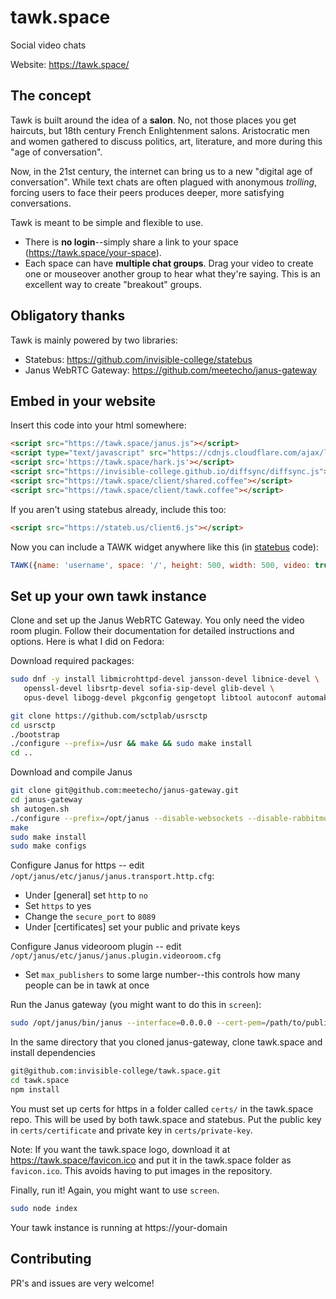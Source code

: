 # tawk.space
Social video chats

Website: https://tawk.space/

## The concept

Tawk is built around the idea of a **salon**. No, not those places you get haircuts, but 18th century French Enlightenment salons. Aristocratic men and women gathered to discuss politics, art, literature, and more during this "age of conversation".

Now, in the 21st century, the internet can bring us to a new "digital age of conversation". While text chats are often plagued with anonymous *trolling*, forcing users to face their peers produces deeper, more satisfying conversations.

Tawk is meant to be simple and flexible to use.
* There is **no login**--simply share a link to your space (https://tawk.space/your-space).
* Each space can have **multiple chat groups**. Drag your video to create one or mouseover another group to hear what they're saying. This is an excellent way to create "breakout" groups.

## Obligatory thanks
Tawk is mainly powered by two libraries:

* Statebus: https://github.com/invisible-college/statebus
* Janus WebRTC Gateway: https://github.com/meetecho/janus-gateway

## Embed in your website

Insert this code into your html somewhere:

```html
<script src="https://tawk.space/janus.js"></script>
<script type="text/javascript" src="https://cdnjs.cloudflare.com/ajax/libs/webrtc-adapter/5.0.4/adapter.min.js" ></script>
<script src='https://tawk.space/hark.js'></script>
<script src="https://invisible-college.github.io/diffsync/diffsync.js"></script>
<script src="https://tawk.space/client/shared.coffee"></script>
<script src="https://tawk.space/client/tawk.coffee"></script>
```

If you aren't using statebus already, include this too:
```html
<script src="https://stateb.us/client6.js"></script>
```

Now you can include a TAWK widget anywhere like this (in [statebus](https://wiki.invisible.college/statebus) code):
```javascript
TAWK({name: 'username', space: '/', height: 500, width: 500, video: true, audio: true})
```

## Set up your own tawk instance
Clone and set up the Janus WebRTC Gateway. You only need the video room plugin. Follow their documentation for detailed instructions and options. Here is what I did on Fedora:

Download required packages:
```bash
sudo dnf -y install libmicrohttpd-devel jansson-devel libnice-devel \
   openssl-devel libsrtp-devel sofia-sip-devel glib-devel \
   opus-devel libogg-devel pkgconfig gengetopt libtool autoconf automake

git clone https://github.com/sctplab/usrsctp
cd usrsctp
./bootstrap
./configure --prefix=/usr && make && sudo make install
cd ..
```

Download and compile Janus
```bash
git clone git@github.com:meetecho/janus-gateway.git
cd janus-gateway
sh autogen.sh
./configure --prefix=/opt/janus --disable-websockets --disable-rabbitmq
make
sudo make install
sudo make configs
```

Configure Janus for https -- edit `/opt/janus/etc/janus/janus.transport.http.cfg`:
* Under [general] set `http` to `no`
* Set `https` to yes
* Change the `secure_port` to `8089`
* Under [certificates] set your public and private keys

Configure Janus videoroom plugin -- edit `/opt/janus/etc/janus/janus.plugin.videoroom.cfg`
* Set `max_publishers` to some large number--this controls how many people can be in tawk at once

Run the Janus gateway (you might want to do this in `screen`):
```bash
sudo /opt/janus/bin/janus --interface=0.0.0.0 --cert-pem=/path/to/public.certificate --cert-key=/path/to/private.key --stun-server=stun.l.google.com:19302
```

In the same directory that you cloned janus-gateway, clone tawk.space and install dependencies
```bash
git@github.com:invisible-college/tawk.space.git
cd tawk.space
npm install
```

You must set up certs for https in a folder called `certs/` in the tawk.space repo. This will be used by both tawk.space and statebus. Put the public key in `certs/certificate` and private key in `certs/private-key`.

Note: If you want the tawk.space logo, download it at https://tawk.space/favicon.ico and put it in the tawk.space folder as `favicon.ico`. This avoids having to put images in the repository.

Finally, run it! Again, you might want to use `screen`.

```bash
sudo node index
```

Your tawk instance is running at https://your-domain

## Contributing
PR's and issues are very welcome!
